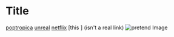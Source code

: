 # Title

[poptropica](https://www.poptropica.com)
[unreal](not-even-real.html)
[netflix](https://www.netflix.com)
[this ] (isn't a real link)
![pretend Image](image.PNG)